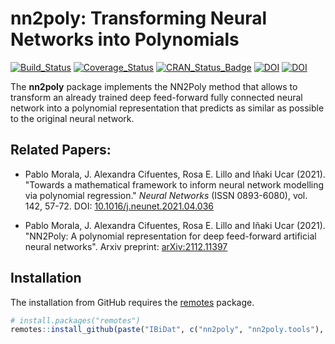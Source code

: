 # nn2poly: Transforming Neural Networks into Polynomials

<!-- badges: start -->
[![Build\_Status](https://github.com/IBiDat/nn2poly/actions/workflows/build.yml/badge.svg)](https://github.com/IBiDat/nn2poly/actions/workflows/build.yml)
[![Coverage\_Status](https://img.shields.io/codecov/c/github/IBiDat/nn2poly/master.svg)](https://app.codecov.io/github/IBiDat/nn2poly?branch=master)
[![CRAN\_Status\_Badge](https://www.r-pkg.org/badges/version/nn2poly)](https://cran.r-project.org/package=nn2poly)
[![DOI](https://img.shields.io/badge/doi-10.1016/j.neunet.2021.04.036-informational.svg)](https://doi.org/10.1016/j.neunet.2021.04.036)
[![DOI](https://img.shields.io/badge/doi-10.48550/arXiv.2112.11397-informational.svg)](https://doi.org/10.48550/arXiv.2112.11397)
<!-- badges: end -->

The **nn2poly** package implements the NN2Poly method that allows to transform an already trained deep feed-forward fully connected neural network into a polynomial representation that predicts as similar as possible to the original neural network.



## Related Papers:

- Pablo Morala, J. Alexandra Cifuentes, Rosa E. Lillo and Iñaki Ucar (2021). "Towards a mathematical framework to inform neural network modelling via polynomial regression." _Neural Networks_ (ISSN 0893-6080), vol. 142, 57-72. DOI: [10.1016/j.neunet.2021.04.036](https://doi.org/10.1016/j.neunet.2021.04.036)

- Pablo Morala, J. Alexandra Cifuentes, Rosa E. Lillo and Iñaki Ucar (2021). "NN2Poly: A polynomial representation for deep feed-forward artificial neural networks". Arxiv preprint: [arXiv:2112.11397](https://arxiv.org/abs/2112.11397)



## Installation


The installation from GitHub requires the [remotes](https://cran.r-project.org/package=remotes) package.

```r
# install.packages("remotes")
remotes::install_github(paste("IBiDat", c("nn2poly", "nn2poly.tools"), sep="/"))
```


